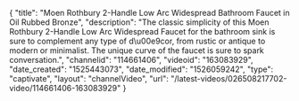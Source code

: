 {
    "title": "Moen Rothbury 2-Handle Low Arc Widespread Bathroom Faucet in Oil Rubbed Bronze",
    "description": "The classic simplicity of this Moen Rothbury 2-Handle Low Arc Widespread Faucet for the bathroom sink is sure to complement any type of d\u00e9cor, from rustic or antique to modern or minimalist. The unique curve of the faucet is sure to spark conversation.",
    "channelid": "114661406",
    "videoid": "163083929",
    "date_created": "1525443073",
    "date_modified": "1526059242",
    "type": "captivate",
    "layout": "channelVideo",
    "url": "\/latest-videos\/026508217702-video\/114661406-163083929"
}